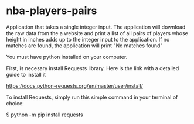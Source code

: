 # nba-players-pairs
Application that takes a single integer input. The application will download the raw data from the a website and print a list of all pairs of players whose height in inches adds up to the integer input to the application. If no matches are found, the application will print "No matches found"

You must have python installed on your computer.

First, is necesary install Requests library. Here is the link with a detailed guide to install it 

https://docs.python-requests.org/en/master/user/install/

To install Requests, simply run this simple command in your terminal of choice:

$ python -m pip install requests
